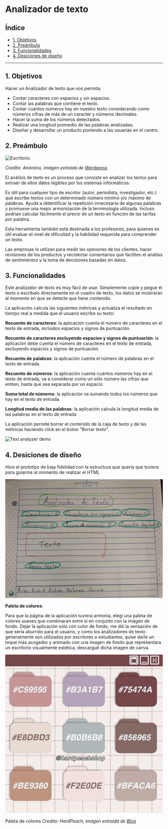 # Analizador de texto

## Índice

* [1. Objetivos](#1-Objetivos)
* [2. Preámbulo](#2-preámbulo)
* [3. Funcionalidades](#3-funcionalidades)
* [4. Desiciones de diseño](#4-Desiciones-de-siseño)


***

## 1. Objetivos

Hacer un Analizador de texto que nos permita:
* Contar caracteres con espacios y sin espacios.
* Contar las palabras que contiene el texto.
* Contar cuántos números hay en nuestro texto considerando como números cifras de más de un caracter y números decimales.
* Hacer la suma de los números detectados.
* Realizar una longitud promedio de las palabras analizadas.
* Diseñar y desarrollar un producto poniendo a las usuarias en el centro.

## 2. Preámbulo

![Escritorio](https://cursotextosdigitales.files.wordpress.com/2020/08/produccion-de-textos.png)

_Credito: Anónimo, imágen extraída de [Wordpress](https://cursotextosdigitales.files.wordpress.com/2020/08/produccion-de-textos.png)_


El análisis de texto es un proceso que consiste en analizar los textos para extraer de ellos datos legibles por los sistemas informáticos.

Es útil para cualquier tipo de escritor (autor, periodista, investigador, etc.) que escribe textos con un determinado número mínimo y/o máximo de palabras. Ayuda a iddentificar la repetición innecesaria de algunas palabras y promueve una mejor armonización de la terminología utilizada. Incluso podrían calcular fácilmente el precio de un texto en función de las tarifas por palabra.

Esta herramienta también está destinada a los profesores, para quienes es útil evaluar el nivel de dificultad y la habilidad requerida para comprender un texto.

Las empresas lo utilizan para medir las opiniones de los clientes, hacer revisiones de los productos y recolectar comentarios que faciliten el análisis de sentimientos y la toma de decisiones basadas en datos.

## 3. Funcionalidades

Este analizador de texto es muy fácil de usar. Simplemente copie y pegue el texto o escríbalo directamente en el cuadro de texto, los datos se mostrarán al momento en que se detecte que tiene contenido.

La aplicación calcula las siguientes métricas y actualiza el resultado en tiempo real a medida que el usuario escribe su texto:

  **Recuento de caracteres**: la aplicación cuenta el número de caracteres en el texto de entrada, incluidos espacios y signos de puntuación.
  
  **Recuento de caracteres excluyendo espacios y signos de puntuación**: la aplicación debe cuenta el número de caracteres en el texto de entrada, excluyendo espacios y signos de puntuación.  

  **Recuento de palabras**: la aplicación cuenta el número de palabras en el texto de entrada.
  
  **Recuento de números**: la aplicación cuenta cuántos números hay en el texto de entrada, va a considerar como un sólo número las cifras que entren, hasta que sea separada por un espacio.

  **Suma total de números**: la aplicación va sumando todos los números que hay en el texto de entrada.

  **Longitud media de las palabras**: la aplicación calcula la longitud media de las palabras en el texto de entrada 

La aplicación permite borrar el contenido de la caja de texto y de las métricas haciendo click en el boton "Borrar texto".

![Text analyzer demo](https://github-production-user-asset-6210df.s3.amazonaws.com/12631491/240650556-988dcd6f-bc46-473b-894c-888a66c9fe2d.gif "Text analyzer demo")

## 4. Desiciones de diseño

Hice el prototipo de baja fidelidad con la estructura que quería que tuviera para guiarme al momento de realizar el HTML

![PrototipoBF](PrototipoBF.jpg)

**Paleta de colores**: 

Para que la página de la aplicación tuviera armonía, elegí una paleta de colores suaves que combinaran entre si en conjunto con la imágen de fondo. Dejar la aplicación sólo con color de fondo, me dió la sensación de que sería aburrido para el usuario, y como los analizadores de texto generalmente son utilizados por escritores o estudiantes, quise darle un toque más acogedor y animado con una imagen de fondo que representara un escritorio visualmente estética, descargué dicha imagen de canva.

![PaletadeColores](PastelTierra.jpg)

 Paleta de colores _Credito: HardPeach, imágen extraída de [Blog](https://blog.hardpeach.com/codigos-color-para-anadir-boligrafos-digitales/)_
 




